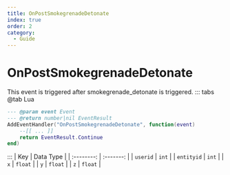 ```yaml
---
title: OnPostSmokegrenadeDetonate
index: true
order: 2
category:
  - Guide
---
```


# OnPostSmokegrenadeDetonate
This event is triggered after smokegrenade_detonate is triggered.
::: tabs
@tab Lua
```lua
--- @param event Event
--- @return number|nil EventResult
AddEventHandler("OnPostSmokegrenadeDetonate", function(event)
    --[[ ... ]]
    return EventResult.Continue
end)
```

:::
|     Key    | Data Type |
| :--------: | :-------: |
|  `userid`  |   `int`   |
| `entityid` |   `int`   |
|     `x`    |  `float`  |
|     `y`    |  `float`  |
|     `z`    |  `float`  |